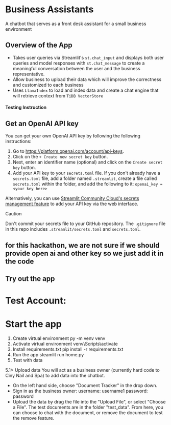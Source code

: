 # Business Assistants

A chatbot that serves as a front desk assistant for a small business environment

## Overview of the App

- Takes user queries via Streamlit's `st.chat_input` and displays both user queries and model responses with `st.chat_message` to create a meaningful conversation between the user and the business representative.
- Allow business to upload their data which will improve the correctness and customized to each business
- Uses `LlamaIndex` to load and index data and create a chat engine that will retrieve context from `TiDB VectorStore`

#### Testing Instruction ####

## Get an OpenAI API key

You can get your own OpenAI API key by following the following instructions:
1. Go to https://platform.openai.com/account/api-keys.
2. Click on the `+ Create new secret key` button.
3. Next, enter an identifier name (optional) and click on the `Create secret key` button.
4. Add your API key to your `secrets.toml` file. If you don't already have a `secrets.toml` file, add a folder named `.streamlit`, create a file called `secrets.toml` within the folder, and add the following to it:
``` openai_key = <your key here> ```
   
Alternatively, you can use [Streamlit Community Cloud's secrets management feature](https://docs.streamlit.io/deploy/streamlit-community-cloud/deploy-your-app/secrets-management) to add your API key via the web interface.

> [!CAUTION]
> Don't commit your secrets file to your GitHub repository. The `.gitignore` file in this repo includes `.streamlit/secrets.toml` and `secrets.toml`. 

## for this hackathon, we are not sure if we should provide open ai and other key so we just add it in the code
## Try out the app

# Test Account:

# Start the app
1. Create virtual environment
py -m venv venv
2. Activate virtual environment
venv\Scripts\activate
3. Install requirements.txt
pip install -r requirements.txt
4. Run the app
steamlit run home.py
5. Test with data

5.1> Upload data
You will act as a business owner (currently hard code to Ciny Nail and Spa) to add data into the chatbot. 
- On the left hand side, choose "Document Tracker" in the drop down. 
- Sign in as the business owner:
        username: username1
        password: password
- Upload the data by drag the file into the "Upload File", or select "Choose a File".
  The test documents are in the folder "test_data".
From here, you can choose to chat with the document, or remove the document to test the remove feature.

